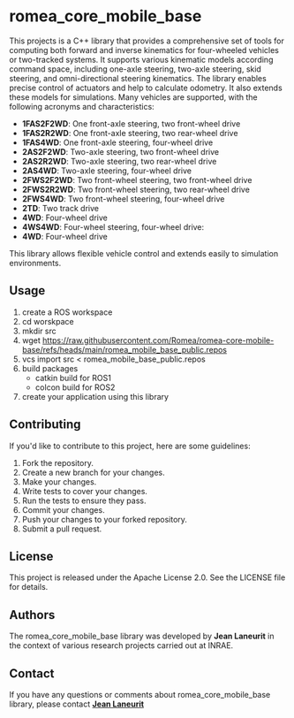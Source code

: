 # romea_core_mobile_base 

This projects is a C++ library that provides a comprehensive set of tools for computing both forward and inverse kinematics for four-wheeled vehicles or two-tracked systems. It supports various kinematic models according command space, including one-axle steering, two-axle steering, skid steering, and omni-directional steering kinematics. The library enables precise control of actuators and help to calculate odometry. It also extends these models for simulations. Many vehicles are supported, with the following acronyms and characteristics:

- **1FAS2F2WD**: One front-axle steering, two front-wheel drive
- **1FAS2R2WD**: One front-axle steering, two rear-wheel drive
- **1FAS4WD**: One front-axle steering, four-wheel drive
- **2AS2F2WD**: Two-axle steering, two front-wheel drive
- **2AS2R2WD**: Two-axle steering, two rear-wheel drive
- **2AS4WD**: Two-axle steering, four-wheel drive
- **2FWS2F2WD**: Two front-wheel steering, two front-wheel drive
- **2FWS2R2WD**: Two front-wheel steering, two rear-wheel drive
- **2FWS4WD**: Two front-wheel steering, four-wheel drive
- **2TD**: Two track drive
- **4WD**: Four-wheel drive
- **4WS4WD**: Four-wheel steering, four-wheel drive:
- **4WD**: Four-wheel drive

This library allows flexible vehicle control and extends easily to simulation environments.

## **Usage**

1. create a ROS workspace
2. cd worskpace
3. mkdir src
4. wget https://raw.githubusercontent.com/Romea/romea-core-mobile-base/refs/heads/main/romea_mobile_base_public.repos
5. vcs import src < romea_mobile_base_public.repos
6. build packages
   - catkin build for ROS1
   - colcon build for ROS2
7. create your application using this library

## **Contributing**

If you'd like to contribute to this project, here are some guidelines:

1. Fork the repository.
2. Create a new branch for your changes.
3. Make your changes.
4. Write tests to cover your changes.
5. Run the tests to ensure they pass.
6. Commit your changes.
7. Push your changes to your forked repository.
8. Submit a pull request.

## **License**

This project is released under the Apache License 2.0. See the LICENSE file for details.

## **Authors**

The romea_core_mobile_base library was developed by **Jean Laneurit** in the context of various research projects carried out at INRAE.

## **Contact**

If you have any questions or comments about romea_core_mobile_base library, please contact **[Jean Laneurit](mailto:jean.laneurit@inrae.fr)** 
